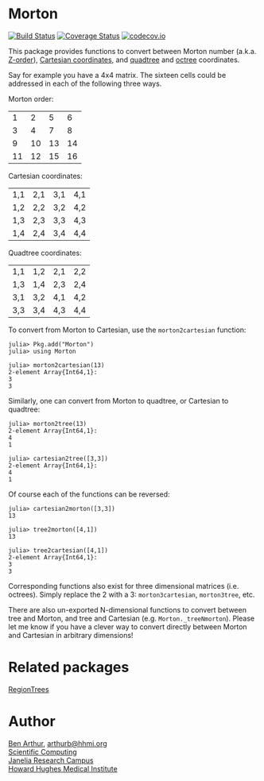 # Morton

[![Build Status](https://travis-ci.org/bjarthur/Morton.jl.svg?branch=master)](https://travis-ci.org/bjarthur/Morton.jl) [![Coverage Status](https://coveralls.io/repos/bjarthur/Morton.jl/badge.svg?branch=master&service=github)](https://coveralls.io/github/bjarthur/Morton.jl?branch=master) [![codecov.io](http://codecov.io/github/bjarthur/Morton.jl/coverage.svg?branch=master)](http://codecov.io/github/bjarthur/Morton.jl?branch=master)

This package provides functions to convert between Morton number (a.k.a.
[Z-order](https://en.wikipedia.org/wiki/Z-order_curve)), [Cartesian
coordinates](https://en.wikipedia.org/wiki/Cartesian_coordinate_system),
and [quadtree](https://en.wikipedia.org/wiki/Quadtree) and
[octree](https://en.wikipedia.org/wiki/Octree) coordinates.

Say for example you have a 4x4 matrix.  The sixteen cells could be addressed in
each of the following three ways.

Morton order:

| | | | |
|---|---|---|---|
1|2|5|6
3|4|7|8
9|10|13|14
11|12|15|16

Cartesian coordinates:

| | | | |
|---|---|---|---|
1,1|2,1|3,1|4,1
1,2|2,2|3,2|4,2
1,3|2,3|3,3|4,3
1,4|2,4|3,4|4,4

Quadtree coordinates:

| | | | |
|---|---|---|---|
1,1|1,2|2,1|2,2
1,3|1,4|2,3|2,4
3,1|3,2|4,1|4,2
3,3|3,4|4,3|4,4

To convert from Morton to Cartesian, use the `morton2cartesian` function:

```
julia> Pkg.add("Morton")
julia> using Morton

julia> morton2cartesian(13)
2-element Array{Int64,1}:
3
3
```

Similarly, one can convert from Morton to quadtree, or Cartesian to quadtree:

```
julia> morton2tree(13)
2-element Array{Int64,1}:
4
1

julia> cartesian2tree([3,3])
2-element Array{Int64,1}:
4
1
```

Of course each of the functions can be reversed:

```
julia> cartesian2morton([3,3])
13

julia> tree2morton([4,1])
13

julia> tree2cartesian([4,1])
2-element Array{Int64,1}:
3
3
```

Corresponding functions also exist for three dimensional matrices (i.e.
octrees).  Simply replace the 2 with a 3:  `morton3cartesian`, `morton3tree`,
etc.

There are also un-exported N-dimensional functions to convert between tree and
Morton, and tree and Cartesian (e.g. `Morton._treeNmorton`).  Please let me
know if you have a clever way to convert directly between Morton and Cartesian
in arbitrary dimensions!


# Related packages

[RegionTrees](https://github.com/rdeits/RegionTrees.jl)


# Author

[Ben Arthur](http://www.janelia.org/people/research-resources-staff/ben-arthur), arthurb@hhmi.org  
[Scientific Computing](http://www.janelia.org/research-resources/computing-resources)  
[Janelia Research Campus](http://www.janelia.org)  
[Howard Hughes Medical Institute](http://www.hhmi.org)
